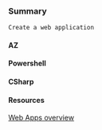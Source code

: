 ### Summary
    Create a web application
#### AZ
#### Powershell
#### CSharp

#### Resources
[Web Apps overview](https://docs.microsoft.com/en-us/azure/app-service/app-service-web-overview)

